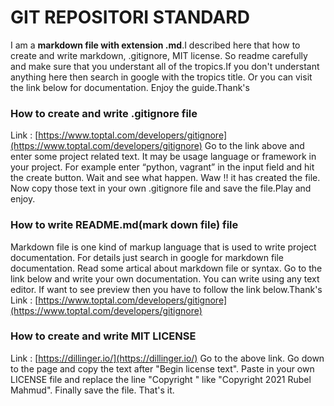 # GIT REPOSITORI STANDARD

I am a **markdown file with extension .md**.I described here that how to create and write markdown, .gitignore, MIT license. So readme carefully and make sure that you understant all of the tropics.If you don't understant anything here then search in google with the tropics title. Or you can visit the link below for documentation.
Enjoy the guide.Thank's

### How to create and write .gitignore file
Link : [https://www.toptal.com/developers/gitignore](https://www.toptal.com/developers/gitignore)
Go to the link above and enter some project related text. It may be usage language or framework in your project. For example enter “python, vagrant” in the input field and hit the create button. Wait and see what happen. Waw !! it has created the file. Now copy those text in your own .gitignore file and save the file.Play and enjoy.

### How to write README.md(mark down file) file
Markdown file is one kind of markup language that is used to write project documentation. For details just search in google for markdown file documentation. Read some artical about markdown file or syntax. Go to the link below and write your own documentation. You can write using any text editor. If want to see preview then you have to follow the link below.Thank's
Link : [https://www.toptal.com/developers/gitignore](https://www.toptal.com/developers/gitignore)


### How to create and write MIT LICENSE
Link : [https://dillinger.io/](https://dillinger.io/)
Go to the above link. Go down to the page and copy the text after "Begin license text". Paste in your own LICENSE file and replace the line "Copyright <YEAR> <COPYRIGHT HOLDER>" like "Copyright 2021 Rubel Mahmud". Finally save the file. That's it.

